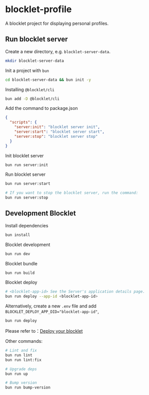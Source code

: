 # blocklet-profile

A blocklet project for displaying personal profiles.

## Run blocklet server

Create a new directory, e.g. `blocklet-server-data`.

```bash
mkdir blocklet-server-data
```

Init a project with `bun`

```bash
cd blocklet-server-data && bun init -y
```

Installing `@blocklet/cli`

```bash
bun add -D @blocklet/cli
```

Add the command to package.json

```json
{
  "scripts": {
    "server:init": "blocklet server init",
    "server:start": "blocklet server start",
    "server:stop": "blocklet server stop"
  }
}
```

Init blocklet server

```bash
bun run server:init
```

Run blocklet server

```bash
bun run server:start

# If you want to stop the blocklet server, run the command:
bun run server:stop
```

## Development Blocklet

Install dependencies

```bash
bun install
```

Blocklet development

```bash
bun run dev
```

Blocklet bundle

```bash
bun run build
```

Blocklet deploy

```bash
# <blocklet-app-id> See the Server's application details page.
bun run deploy --app-id <blocklet-app-id>
```

Alternatively, create a new `.env` file and add `BLOCKLET_DEPLOY_APP_DID="blocklet-app-id"`,

```bash
bun run deploy
```

Please refer to：[Deploy your blocklet](https://www.arcblock.io/docs/blocklet-developer/en/deploy-blocklet-directly-to-the-server#step-2)

Other commands:

```bash
# Lint and fix
bun run lint
bun run lint:fix

# Upgrade deps
bun run up

# Bump version
bun run bump-version
```
